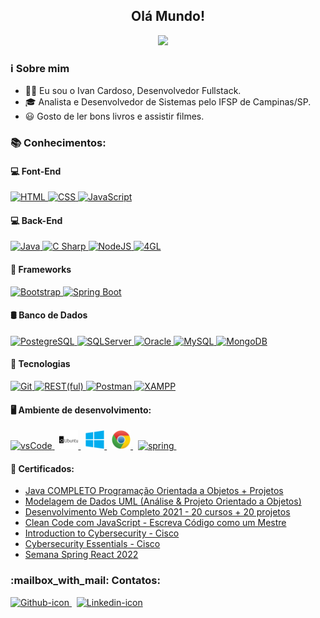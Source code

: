 
<h2 align="center">Olá Mundo!</h2>

<div align="center"> 
  <img height="180em" src="https://github-readme-stats.vercel.app/api/top-langs/?username=coivan&layout=compact&langs_count=7&theme=algolia&locale=pt-BR"/>
  &nbsp;
  &nbsp;
</div>

<div style="display: inline_block">
  <h3>ℹ️ Sobre mim</h3>
  <ul>
    <li>👦🏾‍ Eu sou o Ivan Cardoso, Desenvolvedor Fullstack.</li>
    <li>🎓 Analista e Desenvolvedor de Sistemas pelo IFSP de Campinas/SP.</li>
    <li>😃 Gosto de ler bons livros e assistir filmes.</li>
  </ul>
</div>

<div>
  <h3>📚 Conhecimentos:</h3>

  <h4>💻 Font-End</h4>
    <p align="left">
      <a href="#">
            <img alt="HTML" src="https://img.shields.io/badge/HTML-language-green" />
      </a>
      <a href="#">
            <img alt="CSS" src="https://img.shields.io/badge/CSS-Style-green" />
      </a>
      <a href="#">
            <img alt="JavaScript" src="https://img.shields.io/badge/JavaScript-language-green" />
      </a>
    </p>
  
  <h4>💻 Back-End</h4>
    <p align="left">
      <a href="#">
            <img alt="Java" src="https://img.shields.io/badge/Java-language-green" />
      </a>
      <a href="#">
            <img alt="C Sharp" src="https://img.shields.io/badge/C Sharp-language-green" />
      </a>
      <a href="#">
            <img alt="NodeJS" src="https://img.shields.io/badge/NodeJS-JavaScrip_runtime-green" />
      </a>
      <a href="#">
            <img alt="4GL" src="https://img.shields.io/badge/Infórmix_4GL-language-green" />
      </a>
    </p>


  <h4>🔧 Frameworks</h4>
    <p align="left">
      <a href="#">
            <img alt="Bootstrap" src="https://img.shields.io/badge/Bootstrap-framework-green" />
      </a>
      <a href="#">
            <img alt="Spring Boot" src="https://img.shields.io/badge/Spring Boot-framework-green" />
      </a>
    </p>


  <h4>🛢 Banco de Dados</h4>
    <p align="left">
      <a href="#">
            <img alt="PostegreSQL" src="https://img.shields.io/badge/PostegreSQL-database-green" />
      </a>
      <a href="#">
            <img alt="SQLServer" src="https://img.shields.io/badge/SQLServer-database-green" />
      </a>
      <a href="#">
            <img alt="Oracle" src="https://img.shields.io/badge/Oracle-database-green" />
      </a>
      <a href="#">
            <img alt="MySQL" src="https://img.shields.io/badge/MySQL-database-green" />
      </a>
      <a href="#">
            <img alt="MongoDB" src="https://img.shields.io/badge/MongoDB-database-green" />
      </a>
    </p>

  <h4>📱 Tecnologias</h4>
    <p align="left">
      <a href="#">
            <img alt="Git" src="https://img.shields.io/badge/Git-version_control_system-green" />
      </a>
      <a href="#">
            <img alt="REST(ful)" src="https://img.shields.io/badge/REST(ful)-API-green" />
      </a>
      <a href="#">
            <img alt="Postman" src="https://img.shields.io/badge/Postman-API_testing_tool-green" />
      </a>
      <a href="#">
            <img alt="XAMPP" src="https://img.shields.io/badge/XAMPP-PHP_development_stack-green" />
      </a>
    </p>
</div>

  <h4>🖥️ Ambiente de desenvolvimento:</h4>
    <p align="left">
      <a href="#">
        <img src="https://upload.wikimedia.org/wikipedia/commons/thumb/9/9a/Visual_Studio_Code_1.35_icon.svg/512px-Visual_Studio_Code_1.35_icon.svg.png"       alt="vsCode" width="30" height="30"/>
      </a>
      &nbsp;
      <a href="#">
        <img src="https://raw.githubusercontent.com/devicons/devicon/c7d326b6009e60442abc35fa45706d6f30ee4c8e/icons/ubuntu/ubuntu-plain-wordmark.svg" alt="ubuntu" width="30" height="30"/>
      </a>
      &nbsp;
      <a href="#">
        <img src="https://raw.githubusercontent.com/devicons/devicon/c7d326b6009e60442abc35fa45706d6f30ee4c8e/icons/windows8/windows8-original.svg" alt="windows" width="30" height="30"/>
      </a>
      &nbsp;
      <a href="#">
        <img src="https://github.com/devicons/devicon/blob/master/icons/chrome/chrome-original.svg" alt="Chrome" width="30" height="30"/>
      </a>
      &nbsp;
      <a href="#">
        <img src="https://github.com/coivan/devicon/blob/master/icons/spring/spring-original.svg" alt="spring" width="30" height="30"/>
      </a>
      &nbsp;
    </p>
    
<div style="display: inline_block">
   <h4>📄 Certificados:</h4>
  <ul>
    <li>
      <a href="https://github.com/coivan/certificados/blob/master/certificado_curso_java-UC-da4c6faf-bc54-4616-96af-4f400b1128eb.pdf">
        Java COMPLETO Programação Orientada a Objetos + Projetos 
      </a>
    </li>
     <li>
      <a href="https://github.com/coivan/certificados/blob/master/certificado_curso_UML-UC-376f614b-7891-4ba4-ad28-c94624c5b837.pdf">
        Modelagem de Dados UML (Análise & Projeto Orientado a Objetos) 
      </a>
    </li>
     <li>
      <a href="https://github.com/coivan/certificados/blob/master/certificado_curso_WEB_UC-e365ee17-f74c-4e93-b3d2-583324028258.pdf">
        Desenvolvimento Web Completo 2021 - 20 cursos + 20 projetos
      </a>
    </li>
    <li>
      <a href="https://github.com/coivan/certificados/blob/master/certificado_curso_Clean_Code_UC-6245dc44-eb45-4352-bc4d-fc307155816a.pdf">
        Clean Code com JavaScript - Escreva Código como um Mestre 
      </a>
    </li>
    <li>
      <a href="https://github.com/coivan/certificados/blob/master/certificado_Introduction_to_cybersecurity_cisco.pdf">
        Introduction to Cybersecurity - Cisco 
      </a>
    </li>
    <li>
      <a href="https://github.com/coivan/certificados/blob/master/cetificado_Cybersecurity_Essentials_Cisco.pdf">
        Cybersecurity Essentials - Cisco 
      </a>
    </li>
    <li>
      <a href="https://github.com/coivan/certificados/blob/master/certificado_semana_spring_react_DS.pdf">
        Semana Spring React 2022
      </a>
    </li> 
  </ul>
</div>

<h3>:mailbox_with_mail: Contatos:</h3>
  <p align="left">
    <a href="https://github.com/coivan/" target="_blank">
      <img src="https://github.com/coivan/devicon/blob/master/icons/github/github-original.svg" alt="Github-icon" width="30" height="30"/>
    </a>
      &nbsp;
    <a href="https://www.linkedin.com/in/ivan-cardoso-442691191/" target="_blank">
      <img src="https://github.com/coivan/devicon/blob/master/icons/linkedin/linkedin-original.svg" alt="Linkedin-icon" width="30" height="30"/>
    </a>
  </p>

